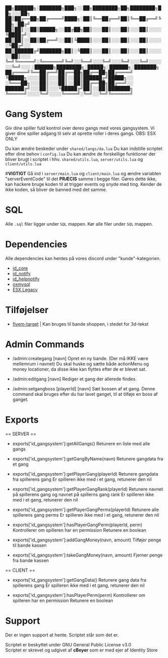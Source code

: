 
██╗██████╗░███████╗███╗░░██╗████████╗██╗████████╗██╗░░░██╗
██║██╔══██╗██╔════╝████╗░██║╚══██╔══╝██║╚══██╔══╝╚██╗░██╔╝
██║██║░░██║█████╗░░██╔██╗██║░░░██║░░░██║░░░██║░░░░╚████╔╝░
██║██║░░██║██╔══╝░░██║╚████║░░░██║░░░██║░░░██║░░░░░╚██╔╝░░
██║██████╔╝███████╗██║░╚███║░░░██║░░░██║░░░██║░░░░░░██║░░░
╚═╝╚═════╝░╚══════╝╚═╝░░╚══╝░░░╚═╝░░░╚═╝░░░╚═╝░░░░░░╚═╝░░░
░██████╗████████╗░█████╗░██████╗░███████╗
██╔════╝╚══██╔══╝██╔══██╗██╔══██╗██╔════╝
╚█████╗░░░░██║░░░██║░░██║██████╔╝█████╗░░
░╚═══██╗░░░██║░░░██║░░██║██╔══██╗██╔══╝░░
██████╔╝░░░██║░░░╚█████╔╝██║░░██║███████╗
╚═════╝░░░░╚═╝░░░░╚════╝░╚═╝░░╚═╝╚══════╝

# Gang System
Giv dine spiller fuld kontrol over deres gangs med vores gangsystem.
Vi giver dine spiller adgang til selv at oprette roller i deres gangs.
OBS: ESX ONLY

Du kan ændre beskeder under `shared/langs/da.lua`
Du kan indstille scriptet efter dine behov i `config.lua`
Du kan ændre de forskellige funktioner der bliver brugt i scriptet i hhv. `shared/utils.lua`, `server/utils.lua` og `client/utils.lua`

#__VIGTIGT__
Gå ind i `server/main.lua` og `client/main.lua` og ændre variablen "serverEventCode" til det **PRÆCIS** samme i begge filer.
Gøres dette ikke, kan hackere bruge koden til at trigger events og snyde med ting. Kender de ikke koden, så bliver de banned med det samme.

# SQL
Alle `.sql` filer ligger under `SQL` mappen.
Kør alle filer under `SQL` mappen.

# Dependencies
Alle dependencies kan hentes på vores discord under "kunde"-kategorien.
  - [id_core](https://github.com/cBeyerDK/id_core/releases)
  - [id_notify](https://github.com/cBeyerDK/skeexsNotify/archive/refs/heads/main.zip)
  - [id_helpnotify](https://github.com/cBeyerDK/cd_drawtextui/archive/refs/heads/main.zip)
  - [oxmysql](https://github.com/overextended/oxmysql/releases)
  - [ESX Legacy](https://documentation.esx-framework.org/)

# Tilføjelser
  - [fivem-target](https://github.com/cBeyerDK/fivem-target/archive/refs/heads/main.zip) | Kan bruges til bande shoppen, i stedet for 3d-tekst

# Admin Commands
- /admin:creategang [navn]
  Opret en ny bande. (Der må IKKE være mellemrum i navnet)
  Du skal huske og sætte både actionMenu og money locationer, da disse ikke kan flyttes efter de er blevet sat.

- /admin:editgang [navn]
  Rediger et gang der allerede findes.

- /admin:setgangboss [playerId] [navn]
  Sæt bossen af et gang.
  Denne command skal bruges efter du har lavet ganget, til at tilføje en boss af ganget.

# Exports
== SERVER ==
- exports['id_gangsystem']:getAllGangs()
  Retunere en liste med alle gangs

- exports['id_gangsystem']:getGangByName(navn)
  Retunere gangdata fra et gang

- exports['id_gangsystem']:getPlayerGang(playerId)
  Retunere gangdata fra spillerens gang
  Er spilleren ikke med i et gang, retunerer den nil

- exports['id_gangsystem']:getPlayerGangRank(playerId)
  Retunere navnet på spillerens gang og navnet på spillerns gang rank
  Er spilleren ikke med i et gang, retunerer den nil

- exports['id_gangsystem']:getPlayerGangPerms(playerId)
  Retunere alle spillerens gang perms
  Er spilleren ikke med i et gang, retunerer den nil

- exports['id_gangsystem']:hasPlayerGangPerm(playerId, perm)
  Kontrollerer om spilleren har en permission
  Retunere en boolean

- exports['id_gangsystem']:addGangMoney(navn, amount)
  Tilføjer penge til bande kassen

- exports['id_gangsystem']:takeGangMoney(navn, amount)
  Fjerner penge fra bande kassen

==  CLIENT  ==
- exports['id_gangsystem']:getGangData()
  Retunere gang data fra spillerens gang
  Er spilleren ikke med i et gang, retunerer den nil

- exports['id_gangsystem']:hasPlayerPerm(perm)
  Kontrollerer om spilleren har en permission
  Retunere en boolean

# Support
Der er ingen support at hente. Scriptet står som det er.

Scriptet er beskyttet under GNU General Public License v3.0 <br />
Scriptet er skrevet og udgivet af **cBeyer** som er med ejer af Identity Store
